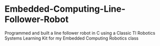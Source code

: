 # Embedded-Computing-Line-Follower-Robot
Programmed and built a line follower robot in C using a Classic TI Robotics Systems Learning Kit for my Embedded Computing Robotics class
